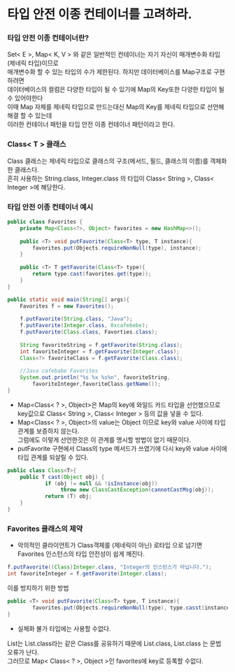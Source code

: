 # 타입 안전 이종 컨테이너를 고려하라.
### 타입 안전 이종 컨테이너란?
Set< E >, Map< K, V > 와 같은 일반적인 컨테이너는 자기 자신이 매개변수화 타입(제네릭 타입)이므로<br>
매개변수화 할 수 있는 타입의 수가 제한된다. 하지만 데이터베이스를 Map구조로 구현하려면<br>
데이터베이스의 컬럼은 다양한 타입이 될 수 있기에 Map의 Key또한 다양한 타입이 될 수 있어야한다<br>
이때 Map 자체를 제네릭 타입으로 만드는대신 Map의 Key를 제네릭 타입으로 선언해 해결 할 수 있는데<br>
이러한 컨테이너 패턴을 타입 안전 이종 컨테이너 패턴이라고 한다.

### Class< T > 클래스
Class 클래스는 제네릭 타입으로 클래스의 구조(메서드, 필드, 클래스의 이름)를 객체화 한 클래스다.<br>
흔히 사용하는 String.class, Integer.class 의 타입이 Class< String >, Class< Integer >에 해당한다.

### 타입 안전 이종 컨테이너 예시
````java
public class Favorites {
    private Map<Class<?>, Object> favorites = new HashMap<>();
    
    public <T> void putFavorite(Class<T> type, T instance){
        favorites.put(Objects.requireNonNull(type), instance);
    }
    
    public <T> T getFavorite(Class<T> type){
        return type.cast(favorites.get(type));
    }
}

public static void main(String[] args){
    Favorites f = new Favorites();
    
    f.putFavorite(String.class, "Java");
    f.putFavorite(Integer.class, 0xcafebebe);
    f.putFavorite(Class.class, Favorties.class);
    
    String favoriteString = f.getFavorite(String.class);
    int favoriteInteger = f.getFavorite(Integer.class);
    Class<?> favoriteClass = f.getFavorite(Class.class);
    
    //Java cafebabe Favorites
    System.out.println("%s %x %s%n", favoriteString,
        favoriteInteger,favoriteClass.getName());
}   
````
- Map<Class< ? >, Object>은 Map의 key에 와일드 카드 타입을 선언했으므로 <br>
key값으로 Class< String >, Class< Integer > 등의 값을 넣을 수 있다.
- Map<Class< ? >, Object>의 value는 Object 이므로 key와 value 사이에 타입 관계를 보증하지 않는다.<br>
그럼에도 이렇게 선언한것은 이 관계를 명시할 방법이 없기 때문이다.
- putFavorite 구현에서 Class의 type 메서드가 쓰였기에 다시 key와 value 사이에 타입 관계를 되살릴 수 있다.

````java
public class Class<T>{
    public T cast(Object obj) {
            if (obj != null && !isInstance(obj))
                 throw new ClassCastException(cannotCastMsg(obj));
            return (T) obj;
    }
}
````
### Favorites 클래스의 제약
- 악의적인 클라이언트가 Class객체를 (제네릭이 아닌) 로타입 으로 넘기면 Favorites 인스턴스의 타입 안전성이 쉽게 깨진다.<br>
````java
f.putFavorite((Class)Integer.class, "Integer의 인스턴스가 아닙니다.");
int favoriteInteger = f.getFavorite(Integer.class);
```` 
이를 방지하기 위한 방법
````java
public <T> void putFavorite(Class<T> type, T instance){
        favorites.put(Objects.requireNonNull(type), type.casst(instance));
}
````

- 실체화 불가 타입에는 사용할 수없다.

List는 List.class라는 같은 Class를 공유하기 때문에 List<String>.class, List<Integer>.class 는 문법 오류가 난다.<br>
그러므로 Map< Class< ? >, Object >인 favorites에 key로 등록할 수없다.